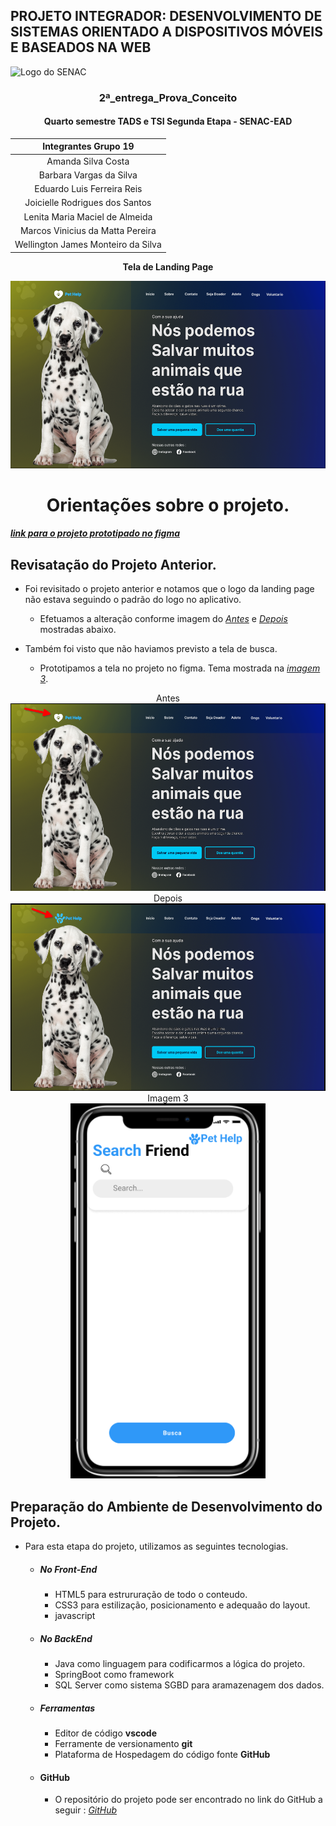 ## PROJETO INTEGRADOR: DESENVOLVIMENTO DE SISTEMAS ORIENTADO A DISPOSITIVOS MÓVEIS E BASEADOS NA WEB

![Logo do SENAC](	https://upload.wikimedia.org/wikipedia/commons/thumb/8/86/Senac_logo.svg/653px-Senac_logo.svg.png)
### <center>2ª_entrega_Prova_Conceito </center>
#### <center> Quarto semestre TADS e TSI Segunda Etapa - SENAC-EAD </center>


|Integrantes Grupo 19|
|:-:|
|Amanda Silva Costa|
|Barbara Vargas da Silva|
|Eduardo Luis Ferreira Reis|
|Joicielle Rodrigues dos Santos|
|Lenita Maria Maciel de Almeida|
|Marcos Vinicius da Matta Pereira|
|Wellington James Monteiro da Silva|

**<center> Tela de Landing Page </center>**
<center><img height="300vh" src="assets/img/tela_landing.png">

</center>

# <center>Orientações sobre o projeto.</center>

#### [*link para o projeto prototipado no figma*](https://www.figma.com/file/COeng6h6d2scS4rAcoG7aG/Pet-Help?type=design&node-id=0%3A1&mode=design&t=IQr1n4B0g45DzxYb-1)

## Revisatação do Projeto Anterior.

* Foi revisitado o projeto anterior e notamos que o logo da landing page não estava seguindo o padrão do logo no aplicativo.
    * Efetuamos a alteração conforme imagem do <u>*Antes*</u> e <u>*Depois*</u> mostradas abaixo.

* Também foi visto que não haviamos previsto a tela de busca.
    * Prototipamos a tela no projeto no figma. Tema mostrada na <u>*imagem 3*</u>.

 <center>Antes</center>
    <center><img height="300vh" src="/assets/img/LandingPageLogoBefore.png"></center>

<center>Depois</center>
    <center><img height="300vh" src="/assets/img/LandingPageLogoAfter.png"></center>



<center>Imagem 3</center>
  <center> <img height="600vh" src="/assets/img/tela_search.png"></center>
    

## Preparação do Ambiente de Desenvolvimento do Projeto.

* Para esta etapa do projeto, utilizamos as seguintes tecnologias.
    * ##### No Front-End

        * HTML5 para estrururação de todo o conteudo.
        * CSS3 para estilização, posicionamento e adequaão do layout.
        * javascript

    * ##### No BackEnd

        * Java como linguagem para codificarmos a lógica do projeto.
        * SpringBoot como framework
        * SQL Server como sistema SGBD para aramazenagem dos dados.


    * ##### Ferramentas

        * Editor de código **vscode**
        * Ferramente de versionamento **git**
        * Plataforma de Hospedagem do código fonte **GitHub**

    * #### GitHub
         * O repositório do projeto pode ser encontrado no link do GitHub a seguir :  [*GitHub*](https://github.com/eduardoluisreis/PI_2_entrega_Prova_Conceito)

        
